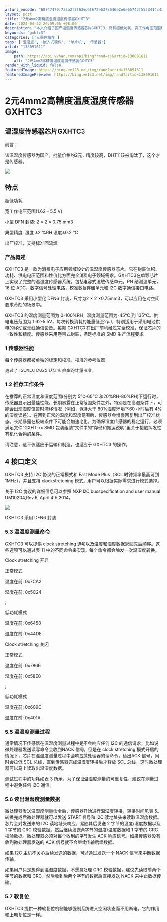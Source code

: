 ```yaml
---
arturl_encode: "68747470:733a2f2f626c6f672e6373646e2e6e65742f5553414c43442f:61727469636c652f64657461696c732f313338303931363131"
layout: post
title: "2元4mm2高精度温度湿度传感器GXHTC3"
date: 2024-04-22 20:59:05 +08:00
description: "本文介绍了国产温湿度传感器芯片GXHTC3，具有超低功耗、宽工作电压范围和小型DFN封装。该芯片集成"
keywords: "gxhtc3"
categories: ['元器件推荐']
tags: ['温湿度', '嵌入式硬件', '单片机', '传感器']
artid: "138091611"
image:
    path: https://api.vvhan.com/api/bing?rand=sj&artid=138091611
    alt: "2元4mm2高精度温度湿度传感器GXHTC3"
render_with_liquid: false
featuredImage: https://bing.ee123.net/img/rand?artid=138091611
featuredImagePreview: https://bing.ee123.net/img/rand?artid=138091611
---
```


# 2元4mm2高精度温度湿度传感器GXHTC3

## 温湿度传感器芯片GXHTC3

前言：

该温湿度传感器为国产，批量价格约2元，精度较高，DHT11该被淘汰了，这个才是传感器。

![](https://i-blog.csdnimg.cn/blog_migrate/a88cc413f0bb9d1784c1607e26b06af3.png)

## 特点

超低功耗
  
宽工作电压范围(1.62 – 5.5 V)
  
小型 DFN 封装: 2 × 2 × 0.75 mm3
  
典型精度: 湿度 ±2 %RH 温度±0.2 °C
  
出厂校准，支持标准回流焊

### 产品概述

GXHTC3 是一款为消费电子应用领域设计的温湿度传感器芯片。它在封装体积、功耗、供电电压范围和性价比方面完全消费电子领域需求。GXHTC3在单颗芯片上实现了完整的温湿度传感器系统，包括电容式湿敏传感单元，PN 结测温单元，16 位 ADC，数字信号处理电路，校准数据存储单元和 I2C 数字通信接口电路。
  
GXHTC3 采用小型化 DFN6 封装，尺寸为2 × 2 ×0.75mm3，可以应用在对空间要求苛刻的场景中。
  
GXHTC3 的湿度测量范围为 0-100%RH，温度测量范围为-45°C 到 135°C。供电电压范围为 1.62-5.5V，每次转换消耗的能量低至2μJ，特别适用于采用电池供电的移动或无线通信设备。每颗 GXHTC3 在出厂前均经过完全校准，保证芯片的一致性和精度。传感器采用卷带式封装，满足标准的 SMD 生产流程要求

### 1 传感器性能

每个传感器都被单独的标定和校准，校准的参考仪器
  
通过了 ISO/IEC17025 认证实验室的计量校准。

### 1.2 推荐工作条件

在推荐的正常温度和湿度范围(分别为 5°C-60°C 和20%RH-80%RH)下运行时，传感器显示出最佳性能。长期暴露在正常范围条件之外，特别是在高湿条件下，可能会出现湿度值暂时漂移情况（例如，保持大于 80%湿度环境下60 小时后有 4%的湿度误差）。在回到正常的温度和湿度范围后，传感器会慢慢回复到出厂校准状态。长期暴露在极端条件下可能会加速老化。为确保湿度传感器的稳定运行，必须满足文件“GXHT-xx SMD 包装组装”文件中的“存储和搬运说明”里关于接触挥发性有机化合物的条件。
  
请注意，这不仅适应于运输和制造，也适应于 GXHTC3 的操作。

## 4 接口定义

GXHTC3 支持 I2C 协议的正常模式和 Fast Mode Plus（SCL 时钟频率最高可到 1MHz），并且支持 clockstretching 模式。用户可以根据实际需求进行模式选择。
  
关于 I2C 协议的详细信息可以参照 NXP I2C busspecification and user manual UM10204,Rev.6, April 4th,2014。

![](https://i-blog.csdnimg.cn/blog_migrate/ae70aa638d643274d16630a9e7ffbad9.png)
  
GXHTC3 采用 DFN6 封装

### 

### 5.3 温湿度测量命令

GXHTC3 可以提供 clock stretching 选项以及温度和湿度数据返回先后顺序。这些选项可以通过表 11 中的不同命令来实现。每个命令都会触发一次温湿度转换。

Clock stretching 开启
  
正常模式
  
温度在前: 0x7CA2
  
湿度在前: 0x5C24
  
;
  
低功耗模式
  
温度在前: 0x6458
  
湿度在前: 0x44DE

Clock stretching 关闭
  
正常模式
  
温度在前: 0x7866
  
湿度在前: 0x58E0
  
;
  
低功耗模式
  
温度在前: 0x609C
  
湿度在前: 0x401A

### 5.5 温湿度测量过程

通常情况下传感器在温湿度测量过程中是不会响应任何 I2C 的通信请求，比如说微处理器发送读写命令会收到NACK 信号。但是在 clock stretching 模式开启的情况下，芯片在温湿度测量过程中会响应微处理器的读命令，给出ACK 信号，同时会拉低 SCL 总线，直到传感器完成温湿度转换后才释放 SCL 总线，这时微处理器可以马上读取出温湿度数据。
  
测试过程中的功耗如表 3 所示，为了保证温湿度测量的可重复性，建议在测量过程中避免任何 I2C 通信。

### 5.6 读出温湿度测量数据

微处理器发送温湿度测量命令后，传感器开始进行温湿度转换，转换时间见表 5。转换完成后微处理器就可以发送 START 信号和 I2C 读地址头来读取温湿度数据。芯片会对发送来的 I2C 读地址头响应，紧随其后发送 2 字节的温度/湿度数据以及 1 字节的 CRC 校验数据。然后继续发送两字节的湿度/温度数据和 1 字节的 CRC 校验数据。微处理器必须对每个收到的字节发生 ACK 响应信号。如果传感器没有收到微处理器发送的 ACK 信号就不会继续传输后续数据。
  
如果 I2C 主机不关心后续发送的数据，可以通过发送一个 NACK 信号来中断数据传输。
  
如果用户只是想得到温湿度数据，不愿意处理 CRC 校验数据，建议先读取前两个字节的数据和 CRC，然后收到后两个字节的数据后直接发送 NACK 来中止数据传输。

### 5.7 软复位

GXHTC3 提供一种软复位机制能够强制系统进入空闲状态而不用断电。它的作用和上电复位是一样。